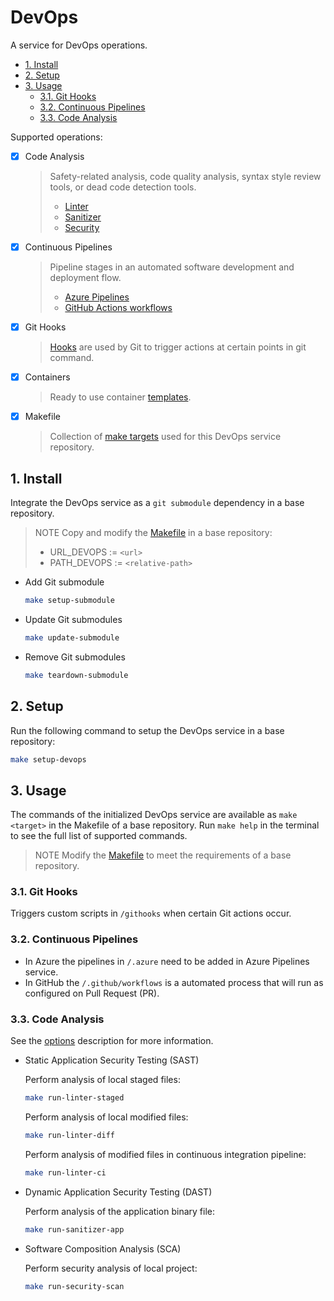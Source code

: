 # DevOps

A service for DevOps operations.

- [1. Install](#1-install)
- [2. Setup](#2-setup)
- [3. Usage](#3-usage)
  - [3.1. Git Hooks](#31-git-hooks)
  - [3.2. Continuous Pipelines](#32-continuous-pipelines)
  - [3.3. Code Analysis](#33-code-analysis)

Supported operations:

- [x] Code Analysis
  > Safety-related analysis, code quality analysis, syntax style review tools, or dead code detection tools.
  >
  > - [Linter](internal/README.md#linter)
  > - [Sanitizer](internal/README.md#sanitizer)
  > - [Security](internal/README.md#security)

- [x] Continuous Pipelines
  > Pipeline stages in an automated software development and deployment flow.
  >
  > - [Azure Pipelines](.azure/README.md)
  > - [GitHub Actions workflows](.github/workflows/README.md)

- [x] Git Hooks
  > [Hooks](githooks/README.md) are used by Git to trigger actions at certain points in git command.

- [x] Containers
  >  Ready to use container [templates](build/container/README.md).

- [x] Makefile
  > Collection of [make targets](Makefile) used for this DevOps service repository.

## 1. Install

Integrate the DevOps service as a `git submodule` dependency in a base repository.

> NOTE Copy and modify the [Makefile](Makefile) in a base repository:
>
> - URL_DEVOPS := `<url>`
> - PATH_DEVOPS := `<relative-path>`

- Add Git submodule

   ```bash
   make setup-submodule
   ```

- Update Git submodules

   ```bash
   make update-submodule
   ```

- Remove Git submodules

   ```bash
   make teardown-submodule
   ```

## 2. Setup

Run the following command to setup the DevOps service in a base repository:

```bash
make setup-devops
```

## 3. Usage

The commands of the initialized DevOps service are available as `make <target>` in the Makefile of a base repository. Run `make help` in the terminal to see the full list of supported commands.

> NOTE Modify the [Makefile](Makefile) to meet the requirements of a base repository.

### 3.1. Git Hooks

  Triggers custom scripts in `/githooks` when certain Git actions occur.

### 3.2. Continuous Pipelines

- In Azure the pipelines in `/.azure` need to be added in Azure Pipelines service.
- In GitHub the `/.github/workflows` is a automated process that will run as configured on Pull Request (PR).

### 3.3. Code Analysis

See the [options](cmd/app/README.md) description for more information.

- Static Application Security Testing (SAST)

  Perform analysis of local staged files:

  ```bash
  make run-linter-staged
  ```

  Perform analysis of local modified files:

  ```bash
  make run-linter-diff
  ```

  Perform analysis of modified files in continuous integration pipeline:

  ```bash
  make run-linter-ci
  ```

- Dynamic Application Security Testing (DAST)

  Perform analysis of the application binary file:

  ```bash
  make run-sanitizer-app
  ```

- Software Composition Analysis (SCA)

  Perform security analysis of local project:

  ```bash
  make run-security-scan
  ```
